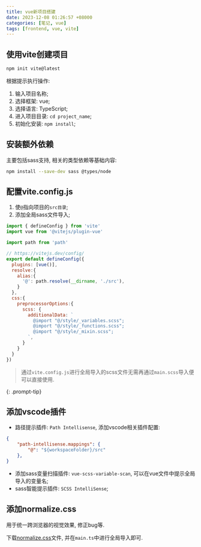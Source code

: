 ```yaml
---
title: vue新项目搭建
date: 2023-12-08 01:26:57 +08000
categories: [笔记, vue]
tags: [frontend, vue, vite]
---
```


## 使用vite创建项目

```bash
npm init vite@latest
```

根据提示执行操作:

1. 输入项目名称;
2. 选择框架: vue;
3. 选择语言: TypeScript;
4. 进入项目目录: ```cd project_name```;
5. 初始化安装: ```npm install```;

## 安装额外依赖

主要包括sass支持, 相关的类型依赖等基础内容:

```bash
npm install --save-dev sass @types/node
```

## 配置vite.config.js

1. 使`@`指向项目的`src目录`;
2. 添加全局sass文件导入;

```javascript
import { defineConfig } from 'vite'
import vue from '@vitejs/plugin-vue'

import path from 'path'

// https://vitejs.dev/config/
export default defineConfig({
  plugins: [vue()],
  resolve:{
    alias:{
      '@': path.resolve(__dirname, './src'),
    }
  },
  css:{
    preprocessorOptions:{
      scss: {
        additionalData: `
          @import "@/style/_variables.scss";
          @import "@/style/_functions.scss";
          @import "@/style/_mixin.scss";
        `,
      }
    }
  }
})
```

> 通过`vite.config.js`进行全局导入的scss文件无需再通过`main.scss`导入便可以直接使用.
>
{: .prompt-tip}

## 添加vscode插件

* 路径提示插件: `Path Intellisense`, 添加vscode相关插件配置:

```json
{
    "path-intellisense.mappings": {
        "@": "${workspaceFolder}/src"
    },
}
```

* 添加sass变量扫描插件: `vue-scss-variable-scan`, 可以在vue文件中提示全局导入的变量名;
* sass智能提示插件: `SCSS IntelliSense`;

## 添加normalize.css

用于统一跨浏览器的视觉效果, 修正bug等.

下载[normalize.css](https://github.com/necolas/normalize.css/)文件, 并在`main.ts`中进行全局导入即可.

